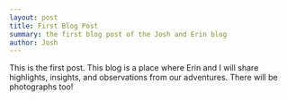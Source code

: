 ```yaml
---
layout: post
title: First Blog Post
summary: the first blog post of the Josh and Erin blog
author: Josh
---
```


This is the first post. This blog is a place where Erin and I will share
highlights, insights, and observations from our adventures. There will be
photographs too!
